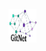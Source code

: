 <p align="center">
  <img src="https://github.com/abetancordelrosario/GitNet/blob/main/docs/images/logo-recortado.png" width="50" height="60" />
</p>

